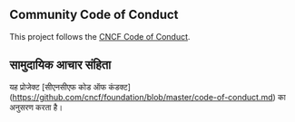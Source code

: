 ## Community Code of Conduct

This project follows the [CNCF Code of Conduct](https://github.com/cncf/foundation/blob/master/code-of-conduct.md).


## सामुदायिक आचार संहिता

यह प्रोजेक्ट [सीएनसीएफ कोड ऑफ कंडक्ट] (https://github.com/cncf/foundation/blob/master/code-of-conduct.md) का अनुसरण करता है।

